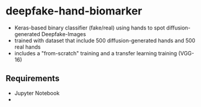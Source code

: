 # deepfake-hand-biomarker
- Keras-based binary classifier (fake/real) using hands to spot diffusion-generated Deepfake-Images
- trained with dataset that include 500 diffusion-generated hands and 500 real hands
- includes a "from-scratch" training and a transfer learning training (VGG-16)

## Requirements
- Jupyter Notebook
- 
